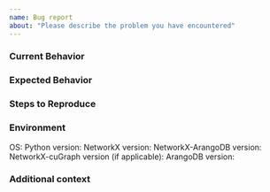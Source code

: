 ```yaml
---
name: Bug report
about: "Please describe the problem you have encountered"
---
```


<!-- If you have a general question about NetworkX-ArangoDB, please use the discussions tab to create a new discussion -->

<!--- Provide a general summary of the issue in the Title above -->

### Current Behavior

<!--- Tell us what happens instead of the expected behavior -->

### Expected Behavior

<!--- Tell us what should happen -->

### Steps to Reproduce

<!--- Provide a minimal example that reproduces the bug -->

### Environment

<!--- Please provide details about your local environment -->

OS: 
Python version:
NetworkX version:
NetworkX-ArangoDB version:
NetworkX-cuGraph version (if applicable):
ArangoDB version:


### Additional context

<!--- Add any other context about the problem here, screenshots, etc. -->
